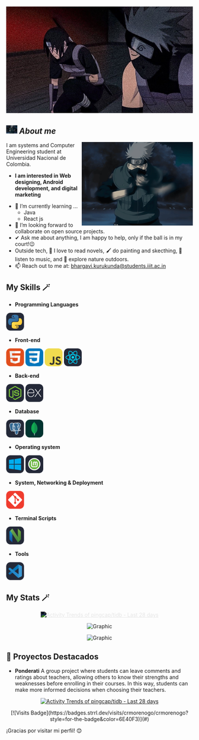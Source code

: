 ![Banner](./banner2.png)

## <img src="./icon.gif" width="30px">&nbsp;***About me***

<img align="right" width=300px alt="Unicorn" src="./icon.gif" />

I am systems and Computer Engineering student at Universidad Nacional de Colombia.
* **I am interested in Web designing, Android development, and digital marketing**
- 🌱 I’m currently learning ...
  - Java
  - React js
- 👯 I’m looking forward to collaborate on open source projects.
- ✔ Ask me about anything, I am happy to help, only if the ball is in my court!😉<br>
- Outside tech, 📖 I love to read novels, 🖌️ do painting and skecthing, 🎵 listen to music, and 🌴 explore nature outdoors.
- 📫 Reach out to me at: <a href="bhargavi.kurukunda@students.iiit.ac.in">bhargavi.kurukunda@students.iiit.ac.in</a>

## My Skills 🪄
- **Programming Languages**
<p>
    <img width="48px" src="./Python-Dark.svg" /> 
  </a>
</p>

- **Front-end**
<p>
    <img width="48px" src="./HTML.svg" />
    <img width="48px" src="./CSS.svg" />
    <img width="48px" src="./JavaScript.svg" />
    <img width="48px" src="./React-Dark.svg" />
  </a>
</p>

- **Back-end**
<p>
    <img width="48px" src="./NodeJS-Dark.svg" />
    <img width="48px" src="./ExpressJS-Dark.svg" />
  </a>
</p>

- **Database**
<p>
    <img width="48px" src="./PostgreSQL-Dark.svg" />
    <img width="48px" src="./MongoDB.svg" />
  </a>
</p>

- **Operating system**
<p>
    <img width="48px" src="./Windows-Dark.svg" />
    <img width="48px" src="./Mint-Dark.svg" />
  </a>
</p>

- **System, Networking & Deployment**
<p>
    <img width="48px" src="./Git.svg" />
  </a>
</p>

- **Terminal Scripts**
<p>
    <img width="48px" src="./NeoVim-Dark.svg" />
  </a>
</p>

- **Tools**
<p>
    <img width="48px" src="./VSCode-Dark.svg" />
  </a>
</p>

## My Stats 🪄

<!-- Copy-paste in your Readme.md file -->
<p align="center">
  <a href="https://next.ossinsight.io/widgets/official/compose-activity-trends?repo_id=877103730" target="_blank" style="display: block" align="center">
    <img alt="Activity Trends of pingcap/tidb - Last 28 days" src="https://next.ossinsight.io/widgets/official/compose-activity-trends/thumbnail.png?repo_id=877103730&image_size=auto&color_scheme=light" width="815" height="auto" style="filter: invert(1) hue-rotate(180deg);">
  </a>
</p>

<!-- Made with [OSS Insight](https://ossinsight.io/) -->


<p align="center">
  <img src="https://github-profile-summary-cards.vercel.app/api/cards/profile-details?username=crmorenogo&layout=compact&theme=dracula" alt="Graphic" />
</p>

<p align="center">
  <img src="https://github-readme-stats.vercel.app/api?username=crmorenogo&show_icons=true&theme=dracula" alt="Graphic" />
</p>

## 💎 Proyectos Destacados
-  **Ponderati** A group project where students can leave comments and ratings about teachers, allowing others to know their strengths and weaknesses before enrolling in their courses. In this way, students can make more informed decisions when choosing their teachers.


<!-- Copy-paste in your Readme.md file -->
<p align="center">
  <a href="https://next.ossinsight.io/widgets/official/compose-activity-trends?repo_id=877103730" target="_blank" style="display: block" align="center">
    <img alt="Activity Trends of pingcap/tidb - Last 28 days" src="https://next.ossinsight.io/widgets/official/compose-activity-trends/thumbnail.png?repo_id=877103730&image_size=auto&color_scheme=dark" width="815" height="auto">
  </a>
</p>
<!-- Made with [OSS Insight](https://ossinsight.io/) -->

<p align=center>                           
  [![Visits Badge](https://badges.strrl.dev/visits/crmorenogo/crmorenogo?style=for-the-badge&color=6E40F3)](#)                   
</p>
¡Gracias por visitar mi perfil! 😊
